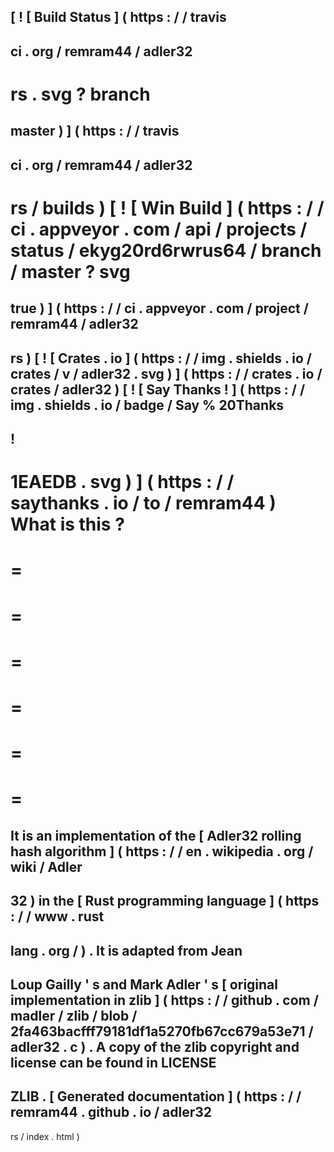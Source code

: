 [
!
[
Build
Status
]
(
https
:
/
/
travis
-
ci
.
org
/
remram44
/
adler32
-
rs
.
svg
?
branch
=
master
)
]
(
https
:
/
/
travis
-
ci
.
org
/
remram44
/
adler32
-
rs
/
builds
)
[
!
[
Win
Build
]
(
https
:
/
/
ci
.
appveyor
.
com
/
api
/
projects
/
status
/
ekyg20rd6rwrus64
/
branch
/
master
?
svg
=
true
)
]
(
https
:
/
/
ci
.
appveyor
.
com
/
project
/
remram44
/
adler32
-
rs
)
[
!
[
Crates
.
io
]
(
https
:
/
/
img
.
shields
.
io
/
crates
/
v
/
adler32
.
svg
)
]
(
https
:
/
/
crates
.
io
/
crates
/
adler32
)
[
!
[
Say
Thanks
!
]
(
https
:
/
/
img
.
shields
.
io
/
badge
/
Say
%
20Thanks
-
!
-
1EAEDB
.
svg
)
]
(
https
:
/
/
saythanks
.
io
/
to
/
remram44
)
What
is
this
?
=
=
=
=
=
=
=
=
=
=
=
=
=
It
is
an
implementation
of
the
[
Adler32
rolling
hash
algorithm
]
(
https
:
/
/
en
.
wikipedia
.
org
/
wiki
/
Adler
-
32
)
in
the
[
Rust
programming
language
]
(
https
:
/
/
www
.
rust
-
lang
.
org
/
)
.
It
is
adapted
from
Jean
-
Loup
Gailly
'
s
and
Mark
Adler
'
s
[
original
implementation
in
zlib
]
(
https
:
/
/
github
.
com
/
madler
/
zlib
/
blob
/
2fa463bacfff79181df1a5270fb67cc679a53e71
/
adler32
.
c
)
.
A
copy
of
the
zlib
copyright
and
license
can
be
found
in
LICENSE
-
ZLIB
.
[
Generated
documentation
]
(
https
:
/
/
remram44
.
github
.
io
/
adler32
-
rs
/
index
.
html
)
